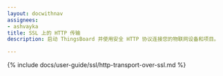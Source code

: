 ```yaml
---
layout: docwithnav
assignees:
- ashvayka
title: SSL 上的 HTTP 传输
description: 启动 ThingsBoard 并使用安全 HTTP 协议连接您的物联网设备和项目。

---
```


{% include docs/user-guide/ssl/http-transport-over-ssl.md %}